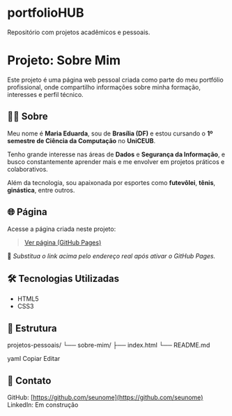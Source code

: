 # portfolioHUB
Repositório com projetos acadêmicos e pessoais.
# Projeto: Sobre Mim

Este projeto é uma página web pessoal criada como parte do meu portfólio profissional, onde compartilho informações sobre minha formação, interesses e perfil técnico.

## 👩‍💻 Sobre

Meu nome é **Maria Eduarda**, sou de **Brasília (DF)** e estou cursando o **1º semestre de Ciência da Computação** no **UniCEUB**.

Tenho grande interesse nas áreas de **Dados** e **Segurança da Informação**, e busco constantemente aprender mais e me envolver em projetos práticos e colaborativos.

Além da tecnologia, sou apaixonada por esportes como **futevôlei**, **tênis**, **ginástica**, entre outros.

## 🌐 Página

Acesse a página criada neste projeto:

> [Ver página (GitHub Pages)](https://seunome.github.io/portfolioHUB/projetos-pessoais/sobre-mim/index.html)

📌 *Substitua o link acima pelo endereço real após ativar o GitHub Pages.*

## 🛠️ Tecnologias Utilizadas

- HTML5
- CSS3

## 📁 Estrutura

projetos-pessoais/
└── sobre-mim/
├── index.html
└── README.md

yaml
Copiar
Editar

## 🔗 Contato

GitHub: [https://github.com/seunome](https://github.com/seunome)  
LinkedIn: Em construção
